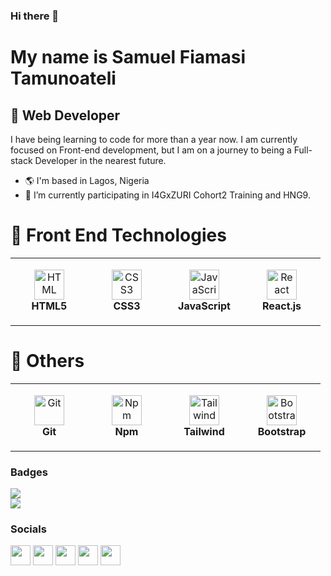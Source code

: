 ### Hi there 👋

# My name is Samuel Fiamasi Tamunoateli

## 🚀 Web Developer
I have being learning to code for more than a year now. I am currently focused on Front-end development, but I am on a journey to being a Full-stack Developer in the nearest future.

- 🌎 I'm based in Lagos, Nigeria
- 🔭 I’m currently participating in I4GxZURI Cohort2 Training and HNG9.

# 🔧 Front End Technologies

<table>
  <tr>
    <td align="center" height="108" width="108">
      <img
        src="https://cdn.jsdelivr.net/gh/devicons/devicon/icons/html5/html5-plain.svg"
        width="48"
        height="48"
        alt="HTML"
      />
      <br /><strong>HTML5</strong>
    </td>
    <td align="center" height="108" width="108">
      <img
        src="https://cdn.jsdelivr.net/gh/devicons/devicon/icons/css3/css3-plain.svg"
        width="48"
        height="48"
        alt="CSS3"
      />
      <br /><strong>CSS3</strong>
    </td>
    <td align="center" height="108" width="108">
      <img
        src="https://cdn.jsdelivr.net/gh/devicons/devicon/icons/javascript/javascript-plain.svg"
        width="48"
        height="48"
        alt="JavaScript"
      />
      <br /><strong>JavaScript</strong>
      </td>
    <td align="center" height="108" width="108">
      <img
        src="https://cdn.jsdelivr.net/gh/devicons/devicon/icons/react/react-original.svg"
        width="48"
        height="48"
        alt="React"
      />
      <br /><strong>React.js</strong>
      </td>
  </tr>
</table>

# 🔧 Others
<table>
  <tr>
   <td align="center" height="108" width="108">
      <img
        src="https://cdn.jsdelivr.net/gh/devicons/devicon/icons/git/git-original.svg"
        width="48"
        height="48"
        alt="Git"
      />
      <br /><strong>Git</strong>
    </td>
    <td align="center" height="108" width="108">
      <img
        src="https://cdn.jsdelivr.net/gh/devicons/devicon/icons/npm/npm-original-wordmark.svg"
        width="48"
        height="48"
        alt="Npm"
      />
      <br /><strong>Npm</strong>
    </td>
     <td align="center" height="108" width="108">
      <img
        src="https://tailwindcss.com/_next/static/media/tailwindcss-mark.79614a5f61617ba49a0891494521226b.svg"
        width="48"
        height="48"
        alt="Tailwind"
      />
      <br /><strong>Tailwind</strong>
    </td>
      <td align="center" height="108" width="108">
      <img
        src="https://cdn.jsdelivr.net/gh/devicons/devicon/icons/bootstrap/bootstrap-original.svg"
        width="48"
        height="48"
        alt="Bootstrap"
      />
      <br /><strong>Bootstrap</strong>
    </td>
  </tr>
</table>

### Badges

<img src="https://github-readme-stats.vercel.app/api/?username=amateli&count_private=true&theme=tokyonight&showicons=true">
<br>
<img src="https://github-readme-stats.vercel.app/api/top-langs/?username=amateli&langs_count=5&theme=tokyonight">

### Socials  

<p align="left"> 
  <a href="https://web.facebook.com/profile.php?id=100010850041657" target="_blank" rel="noreferrer"><img src="https://raw.githubusercontent.com/danielcranney/readme-generator/main/public/icons/socials/facebook.svg" width="32" height="32" /></a> 
  <a href="https://www.linkedin.com/in/samuel-tamunoateli-91a949187/" target="_blank" rel="noreferrer"><img src="https://raw.githubusercontent.com/danielcranney/readme-generator/main/public/icons/socials/linkedin.svg" width="32" height="32" /></a> 
  <a href="https://twitter.com/SamuleAteli" target="_blank" rel="noreferrer"><img  src="https://raw.githubusercontent.com/danielcranney/readme-generator/main/public/icons/socials/twitter.svg" width="32" height="32" /></a>
  <a href="https://codepen.io/samueltamunoateli" target="blank"><img src="https://raw.githubusercontent.com/rahuldkjain/github-profile-readme-generator/master/src/images/icons/Social/codepen.svg" height="32" width="32" /></a>
  <a href="https://replit.com/@amateli" target="blank"><img src="https://seeklogo.com/images/R/replit-icon-logo-A666709FE9-seeklogo.com.png" height="32" width="32"/></a>
</p>
